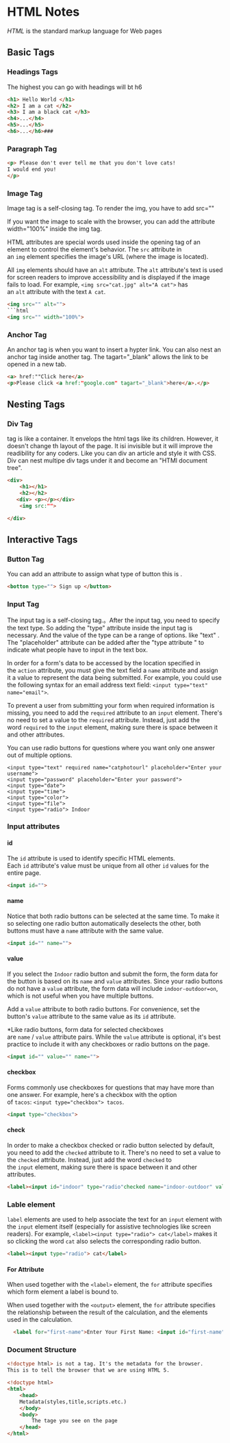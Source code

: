# HTML Notes

*HTML* is the standard markup language for Web pages

## Basic Tags

### Headings Tags

The highest you can go with headings will bt h6

```html
<h1> Hello World </h1>
<h2> I am a cat </h2>
<h3> I am a black cat </h3>
<h4>...</h4>
<h5>...</h5>
<h6>...</h6>###
```

### Paragraph Tag

```html
<p> Please don't ever tell me that you don't love cats!
I would end you!
</p> 
```

### Image Tag

Image tag is a self-closing tag. To render the img, you have to add src=""

If you want the image to scale with the browser, you can add the attribute width="100%" inside the img tag. 

HTML attributes are special words used inside the opening tag of an element to control the element's behavior. The `src` attribute in an `img` element specifies the image's URL (where the image is located).

All `img` elements should have an `alt` attribute. The `alt` attribute's text is used for screen readers to improve accessibility and is displayed if the image fails to load. For example, `<img src="cat.jpg" alt="A cat">` has an `alt` attribute with the text `A cat`.

```html
<img src="" alt=""> 
```html
<img src="" width="100%"> 
```

### Anchor Tag

An anchor tag  is when you want to insert a hypter link. You can also nest an anchor tag inside another tag. The tagart="_blank" allows the link to be opened in a new tab. 

```html
<a> href:""Click here</a>
<p>Please click <a href:"google.com" tagart="_blank">here</a>.</p>
```

## Nesting Tags

### Div Tag

<div></div> tag is like a container. It envelops the html tags like its children. However, it doesn't change th layout of the page. It isi invisible but it will improve the readibility for any coders. Like you can div an article and style it with CSS. Div can nest multipe div tags under it and become an "HTMl document tree".

```html
<div>
    <h1></h1>
    <h2></h2>
   <div> <p></p></div>
    <img src:"">

</div>
```

## Interactive Tags

### Button Tag

You can add an attribute to assign what type of button this is .

```html
<botton type=""> Sign up </button>
```

### Input Tag

The input tag is a self-closing tag.。After the input tag, you need to specify the text type. So adding the "type" attribute inside the input tag is necessary. And the value of the type can be a range of options. like "text" . The "placeholder" attribute can be added after the "type attribute " to indicate what people have to input in the text box. 

In order for a form's data to be accessed by the location specified in the `action` attribute, you must give the text field a `name` attribute and assign it a value to represent the data being submitted. For example, you could use the following syntax for an email address text field: `<input type="text" name="email">`.

To prevent a user from submitting your form when required information is missing, you need to add the `required` attribute to an `input` element. There's no need to set a value to the `required` attribute. Instead, just add the word `required` to the `input` element, making sure there is space between it and other attributes.

You can use radio buttons for questions where you want only one answer out of multiple options.

```hmtl
<input type="text" required name="catphotourl" placeholder="Enter your username">
<input type="password" placeholder="Enter your password">
<input type="date">
<input type="time">
<input type="color">
<input type="file">  
<input type="radio"> Indoor 
```

### Input attributes

#### id

The `id` attribute is used to identify specific HTML elements. Each `id` attribute's value must be unique from all other `id` values for the entire page.

```html
<input id="">
```

#### name

Notice that both radio buttons can be selected at the same time. To make it so selecting one radio button automatically deselects the other, both buttons must have a `name` attribute with the same value.

```html
<input id="" name="">
```

#### value

If you select the `Indoor` radio button and submit the form, the form data for the button is based on its `name` and `value` attributes. Since your radio buttons do not have a `value` attribute, the form data will include `indoor-outdoor=on`, which is not useful when you have multiple buttons.

Add a `value` attribute to both radio buttons. For convenience, set the button's `value` attribute to the same value as its `id` attribute.

*Like radio buttons, form data for selected checkboxes are `name` / `value` attribute pairs. While the `value` attribute is optional, it's best practice to include it with any checkboxes or radio buttons on the page.

```html
<input id="" value="" name="">
```

#### checkbox

Forms commonly use checkboxes for questions that may have more than one answer. For example, here's a checkbox with the option of `tacos`: `<input type="checkbox"> tacos`.

```html
<input type="checkbox">
```

#### check

In order to make a checkbox checked or radio button selected by default, you need to add the `checked` attribute to it. There's no need to set a value to the `checked` attribute. Instead, just add the word `checked` to the `input` element, making sure there is space between it and other attributes.

```html
<label><input id="indoor" type="radio"checked name="indoor-outdoor" value="indoor"> Indoor</label>
```

### Lable element

`label` elements are used to help associate the text for an `input` element with the `input` element itself (especially for assistive technologies like screen readers). For example, `<label><input type="radio"> cat</label>` makes it so clicking the word `cat` also selects the corresponding radio button.

```html
<label><input type="radio"> cat</label>
```

#### For Attribute

When used together with the `<label>` element, the `for` attribute specifies which form element a label is bound to.

When used together with the `<output>` element, the `for` attribute specifies the relationship between the result of the calculation, and the elements used in the calculation.

```html
  <label for="first-name">Enter Your First Name: <input id="first-name" /></label>
```

### Document Structure

```html
<!doctype html> is not a tag. It's the metadata for the browser. 
This is to tell the browser that we are using HTML 5.
```

```html
<!doctype html>
<html>
    <head>
    Metadata(styles,title,scripts.etc.)
    </body>
    <body>
        The tage you see on the page
    </head>
</html>
```
